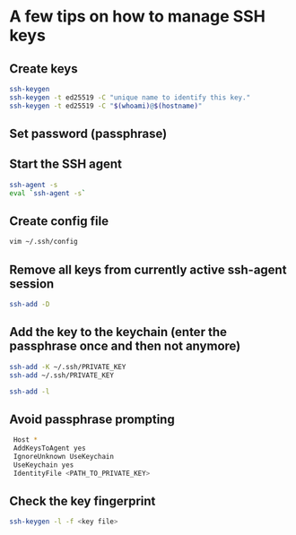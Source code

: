 # A few tips on how to manage SSH keys

## Create keys

```bash
ssh-keygen
ssh-keygen -t ed25519 -C "unique name to identify this key."
ssh-keygen -t ed25519 -C "$(whoami)@$(hostname)"
```

## Set password (passphrase)

## Start the SSH agent

```bash
ssh-agent -s
eval `ssh-agent -s`
```

## Create config file

```bash
vim ~/.ssh/config
```

## Remove all keys from currently active ssh-agent session

```bash
ssh-add -D
```

## Add the key to the keychain (enter the passphrase once and then not anymore)

```bash
ssh-add -K ~/.ssh/PRIVATE_KEY
ssh-add ~/.ssh/PRIVATE_KEY

ssh-add -l
```

## Avoid passphrase prompting

```bash
 Host *
 AddKeysToAgent yes
 IgnoreUnknown UseKeychain
 UseKeychain yes
 IdentityFile <PATH_TO_PRIVATE_KEY>
```

## Check the key fingerprint

```bash
ssh-keygen -l -f <key file>
```
